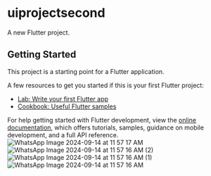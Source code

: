 # uiprojectsecond

A new Flutter project.

## Getting Started

This project is a starting point for a Flutter application.

A few resources to get you started if this is your first Flutter project:

- [Lab: Write your first Flutter app](https://docs.flutter.dev/get-started/codelab)
- [Cookbook: Useful Flutter samples](https://docs.flutter.dev/cookbook)

For help getting started with Flutter development, view the
[online documentation](https://docs.flutter.dev/), which offers tutorials,
samples, guidance on mobile development, and a full API reference.
![WhatsApp Image 2024-09-14 at 11 57 17 AM](https://github.com/user-attachments/assets/962bede5-9cc3-4d58-82e7-8abab60c2f33)
![WhatsApp Image 2024-09-14 at 11 57 16 AM (2)](https://github.com/user-attachments/assets/ffef6d30-8fce-47a7-a921-e8c44b004470)
![WhatsApp Image 2024-09-14 at 11 57 16 AM (1)](https://github.com/user-attachments/assets/f4d1722c-c78a-4a86-a70a-6e627a9f10b5)
![WhatsApp Image 2024-09-14 at 11 57 16 AM](https://github.com/user-attachments/assets/7072d651-4df3-4e24-94ee-9498cab15cab)
